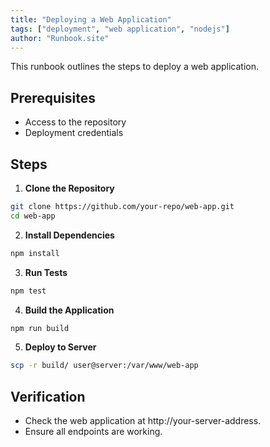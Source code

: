 ```yaml
---
title: "Deploying a Web Application"
tags: ["deployment", "web application", "nodejs"]
author: "Runbook.site"
---
```


This runbook outlines the steps to deploy a web application.

## Prerequisites
- Access to the repository
- Deployment credentials

## Steps

1. **Clone the Repository**
```bash
git clone https://github.com/your-repo/web-app.git
cd web-app
```
2. **Install Dependencies**
```bash
npm install
```
3. **Run Tests**
```bash
npm test
```
4. **Build the Application**
```bash
npm run build
```
5. **Deploy to Server**
```bash
scp -r build/ user@server:/var/www/web-app
```
## Verification
- Check the web application at http://your-server-address.
- Ensure all endpoints are working.